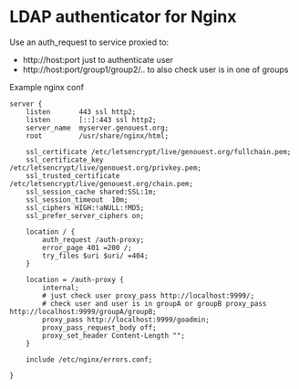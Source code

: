 # LDAP authenticator for Nginx

Use an auth_request to service proxied to:

* http://host:port just to authenticate user
* http://host:port/group1/group2/..  to also check user is in one of groups

Example nginx conf

    server {
        listen       443 ssl http2;
        listen       [::]:443 ssl http2;
        server_name  myserver.genouest.org;
        root         /usr/share/nginx/html;

        ssl_certificate /etc/letsencrypt/live/genouest.org/fullchain.pem;
        ssl_certificate_key /etc/letsencrypt/live/genouest.org/privkey.pem;
        ssl_trusted_certificate /etc/letsencrypt/live/genouest.org/chain.pem;
        ssl_session_cache shared:SSL:1m;
        ssl_session_timeout  10m;
        ssl_ciphers HIGH:!aNULL:!MD5;
        ssl_prefer_server_ciphers on;

        location / {
            auth_request /auth-proxy;
            error_page 401 =200 /;
            try_files $uri $uri/ =404;
        }

        location = /auth-proxy {
            internal;
            # just check user proxy_pass http://localhost:9999/;
            # check user and user is in groupA or groupB proxy_pass http://localhost:9999/groupA/groupB;
            proxy_pass http://localhost:9999/goadmin;
            proxy_pass_request_body off;
            proxy_set_header Content-Length "";
        }

        include /etc/nginx/errors.conf;

    }

